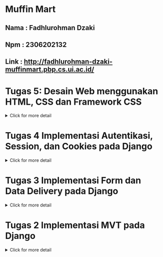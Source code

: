 # Muffin Mart
## Nama : Fadhlurohman Dzaki
## Npm : 2306202132
## Link : http://fadhlurohman-dzaki-muffinmart.pbp.cs.ui.ac.id/


# Tugas 5: Desain Web menggunakan HTML, CSS dan Framework CSS
<details>
<summary>Click for more detail</summary>
<br>

### Jika terdapat beberapa CSS selector untuk suatu elemen HTML, jelaskan urutan prioritas pengambilan CSS selector tersebut!
Dalam CSS, terdapat beberapa faktor yang mempengaruhi prioritas (specificity) sebuah selector ketika diterapkan pada elemen HTML. Urutan prioritas tersebut adalah sebagai berikut:

1. Inline Styles: Gaya CSS yang diterapkan langsung pada elemen menggunakan atribut style. Ini memiliki prioritas tertinggi.
2. ID Selector: Selector yang menggunakan ID memiliki prioritas lebih tinggi daripada class, attribute, atau pseudo-class selector. Contoh: #header.
3. Class, Attribute, dan Pseudo-class Selector: Selector yang menggunakan class (.class-name), attribute ([type="text"]), atau pseudo-class (:hover) berada di urutan setelah ID.
4. Tag Selector (Element Selector): Selector yang hanya menggunakan nama elemen HTML, seperti div, memiliki prioritas paling rendah.
5. Universal Selector (*), combinator (+, >, ~), dan pseudo-element (::before, ::after) memiliki prioritas yang lebih rendah daripada yang disebutkan di atas.

CSS juga dipengaruhi oleh order of appearance (urutan penulisan). Jika dua selector memiliki prioritas yang sama, CSS yang dideklarasikan paling akhir dalam file akan diterapkan.

###  Mengapa responsive design menjadi konsep yang penting dalam pengembangan aplikasi web? Berikan contoh aplikasi yang sudah dan belum menerapkan responsive design!
Responsive design adalah teknik dalam pengembangan web yang memungkinkan website untuk menyesuaikan tampilannya berdasarkan ukuran layar perangkat yang digunakan (mobile, tablet, desktop, dll.). Ini menjadi penting karena saat ini, banyak pengguna mengakses website dari berbagai jenis perangkat, terutama dari ponsel.
Menggunakan responsive design dapat meningkatkan user experience dan aksesibilitas, serta membantu peringkat SEO di mesin pencari seperti Google.

Contoh Aplikasi yang Menerapkan Responsive Design:
* Tokopedia: Menggunakan responsive design untuk memastikan pengguna di perangkat mobile memiliki pengalaman yang optimal sama seperti pengguna di desktop.

* Contoh yang Belum Menerapkan: Beberapa website lama dan beberapa website pemerintahan di Indonesia
### Jelaskan perbedaan antara margin, border, dan padding, serta cara untuk mengimplementasikan ketiga hal tersebut!
* Margin: Ruang kosong di luar border elemen. Margin menciptakan jarak antara elemen tersebut dengan elemen lain di sekitarnya.
Contoh:
```css
Copy code
.box {
  margin: 20px;
}
```

* Border: Batas atau garis yang mengelilingi elemen. Border diletakkan di antara margin dan padding.
Contoh:
```css
Copy code
.box {
  border: 2px solid black;
}
```
* Padding: Ruang di dalam elemen, antara konten elemen dan border. Padding menambah ruang dalam elemen itu sendiri.
Contoh:
```css
Copy code
.box {
  padding: 10px;
}
```
Jadi, jika sebuah elemen memiliki konten di dalamnya, padding menambahkan ruang di sekitar konten, border menutupi elemen tersebut, dan margin menambah ruang di luar elemen tersebut.

### Jelaskan konsep flex box dan grid layout beserta kegunaannya!
1. Flexbox adalah sistem tata letak satu dimensi yang digunakan untuk menyusun elemen secara fleksibel di dalam kontainer, baik secara horizontal maupun vertikal. Flexbox sangat berguna untuk membuat tata letak yang responsif dan seimbang secara otomatis.Kegunaan: Flexbox cocok digunakan ketika ingin mengatur elemen dalam satu baris atau kolom, seperti membuat navigasi, tombol, atau kartu produk yang bisa disusun ulang sesuai ukuran layar.


2. Grid layout adalah sistem tata letak dua dimensi yang memungkinkan pengaturan elemen dalam baris dan kolom secara bersamaan. Grid sangat berguna untuk membuat tata letak yang lebih kompleks, seperti halaman web yang memiliki header, sidebar, konten utama, dan footer.Kegunaan: Grid cocok untuk struktur yang lebih kompleks, seperti tata letak halaman web yang memiliki banyak elemen dengan ukuran yang berbeda-beda.

### Jelaskan bagaimana cara kamu mengimplementasikan checklist di atas secara step-by-step (bukan hanya sekadar mengikuti tutorial)!
1. Membuat fitur untuk edit product dan delete product langkah awal membuat fungsi di views.py.Untuk edit product buat edit_product_entry.html agar saat mengedit diarahkan ke laman edit product.
```python
def edit_product(request, id):
    # Get mood entry berdasarkan id
    product = Product.objects.get(pk = id)

   
    form = ProductForm(request.POST or None, instance=product)

    if form.is_valid() and request.method == "POST":
        # Simpan form dan kembali ke halaman awal
        form.save()
        return HttpResponseRedirect(reverse('main:show_main'))

    context = {'form': form}
    return render(request, "edit_product.html", context)


def delete_product(request, id):
    # Get product berdasarkan id
    product = Product.objects.get(pk = id)
    # Hapus mood
    product.delete()
    # Kembali ke halaman awal
    return HttpResponseRedirect(reverse('main:show_main'))
```
```html
{% extends 'base.html' %}
{% load static %}

{% block meta %}
<title>Edit Product</title>
{% endblock meta %}

{% block content %}

<div class="min-h-screen flex items-center justify-center" style="background-color: #8B4513;">
  <div class="bg-white p-8 rounded-lg shadow-lg w-full max-w-md border-2 border-black">
    <h1 class="text-3xl font-bold text-black mb-6 text-center">Edit Product</h1>

    <form method="POST" class="space-y-4">
      {% csrf_token %}
      
      <div class="space-y-4">
        {% for field in form %}
          <div>
            <label for="{{ field.id_for_label }}" class="block text-black font-bold mb-2">{{ field.label }}:</label>
            {{ field }}
            {% if field.errors %}
              <p class="text-red-500 text-sm mt-1">{{ field.errors.0 }}</p>
            {% endif %}
            <style>
              #{{ field.id_for_label }} {
                width: 100%;
                border: 2px solid black;
                border-radius: 0.25rem;
                padding: 0.5rem 0.75rem;
              }
              #{{ field.id_for_label }}:focus {
                outline: none;
                ring: 2px;
                ring-color: #EAB308;
                border-color: black;
              }
            </style>
          </div>
        {% endfor %}
      </div>

      <div class="flex justify-center">
        <input class="w-full bg-yellow-500 hover:bg-orange-600 text-white font-bold py-2 px-4 rounded transition duration-300 ease-in-out cursor-pointer" type="submit" value="Edit Product" />
      </div>
    </form>

    {% if messages %}
    <ul class="mt-4 text-center">
      {% for message in messages %}
      <li class="text-red-500">{{ message }}</li>
      {% endfor %}
    </ul>
    {% endif %}
  </div>
</div>
{% endblock content %}
```
2. import kedua fungsi tersebut ke urls.py da tambahkan pathnya juga agar bisa digunakan.Jangan lupa juga tambahkan dua tombol untuk edit dan hapus tadi di setiap product card di card_product.html
```html  
<!-- Tombol Edit dan Delete di Pojok Kanan Bawah -->
      <div class="absolute bottom-2 right-2 flex space-x-1">
        <a href="{% url 'main:edit_product' product_entry.pk %}" class="bg-yellow-500 hover:bg-yellow-600 text-white rounded-full p-2 transition duration-300 shadow-md">
          <svg xmlns="http://www.w3.org/2000/svg" class="h-6 w-6" viewBox="0 0 20 20" fill="currentColor">
            <path d="M13.586 3.586a2 2 0 112.828 2.828l-.793.793-2.828-2.828.793-.793zM11.379 5.793L3 14.172V17h2.828l8.38-8.379-2.83-2.828z" />
          </svg>
        </a>
        <a href="{% url 'main:delete_product' product_entry.pk %}" class="bg-red-500 hover:bg-red-600 text-white rounded-full p-2 transition duration-300 shadow-md">
          <svg xmlns="http://www.w3.org/2000/svg" class="h-6 w-6" viewBox="0 0 20 20" fill="currentColor">
            <path fill-rule="evenodd" d="M9 2a1 1 0 00-.894.553L7.382 4H4a1 1 0 000 2v10a2 2 0 002 2h8a2 2 0 002-2V6a1 1 0 100-2h-3.382l-.724-1.447A1 1 0 0011 2H9zM7 8a1 1 0 012 0v6a1 1 0 11-2 0V8zm5-1a1 1 0 00-1 1v6a1 1 0 102 0V8a1 1 0 00-1-1z" clip-rule="evenodd" />
          </svg>
        </a>
      </div>
```
3.Konfigurasi static file di settings.py dan tambahkan file css(global.css) external untuk styling
```python
...
MIDDLEWARE = [
    'django.middleware.security.SecurityMiddleware',
    'whitenoise.middleware.WhiteNoiseMiddleware', #Tambahkan tepat di bawah SecurityMiddlewareSTATIC_URL = '/static/'
....
if DEBUG:
    STATICFILES_DIRS = [
        BASE_DIR / 'static' # merujuk ke /static root project pada mode development
    ]
else:
    STATIC_ROOT = BASE_DIR / 'static' # merujuk ke /static root project pada mode production
...
```

```css
/* Navbar Styling */
.navbar {
    background-color: #a75f2b; /* Coklat terang (Sienna) */
    color: white; /* Set warna teks putih */
}

.navbar button, .navbar a {
    background-color: transparent;
    color: white;
    border-color: white;
}

.navbar button:hover, .navbar a:hover {
    background-color: #8B4513; /* Warna tetap saat hover */
    border-color: white; /* Warna border tetap saat hover */
}

#mobile-menu button, #mobile-menu a {
    background-color: #8B4513; /* Background coklat terang pada mobile menu */
    color: white; /* Teks putih */
    border: none;
}

#mobile-menu button:hover, #mobile-menu a:hover {
    background-color: #8B4513; /* Tetap coklat terang saat hover di mobile menu */
}

.navbar img {
    height: 40px; /* Atur ukuran logo */
    width: auto;
}

img {
    max-width: 100%;
    height: auto;
}

/* Tambahkan animasi transisi jika tombol berubah bentuk */
#hamburger-icon.open {
    /* Misalnya, putar ikon saat menu dibuka */
    transform: rotate(90deg);
    transition: transform 0.3s ease;
}

/* Gaya input, textarea, select tetap mempertahankan warna dasar */
.form-style form input, 
.form-style form textarea, 
.form-style form select {
    width: 100%;
    padding: 0.5rem;
    border: 2px solid #bcbcbc; /* Warna border */
    border-radius: 0.375rem;
    background-color: #4c3e2c; /* Warna dasar */
    color: white; /* Warna teks agar kontras */
    outline: none; /* Menghapus outline default saat fokus */
}

/* Hapus gaya focus */
.form-style form input:focus, 
.form-style form textarea:focus, 
.form-style form select:focus {
    /* Tidak ada perubahan gaya saat fokus */
    border-color: #bcbcbc; /* Tetap menggunakan warna border yang sama */
    box-shadow: none; /* Hapus bayangan */
}


.navbar .logout-button { 
    background-color: #dc2626; 
    border: 1px solid #dc2626; 
}

.navbar .logout-button:hover { 
    background-color: #c21f1f; 
}

#mobile-menu .logout-button {
    background-color: #dc2626; /* Merah pada mobile menu */
    border: 1px solid #dc2626; 
}

#mobile-menu .logout-button:hover {
    background-color: #c21f1f; /* Merah lebih gelap saat hover pada mobile menu */
}

```

4.Kustomisasi halaman login, register, dan tambah product semenarik mungkin.
* login.html
```html 
{% extends 'base.html' %}

{% block meta %}
<title>Login</title>
{% endblock meta %}

{% block content %}
<div class="min-h-screen flex items-center justify-center" style="background-color: #8B4513;"> 
  <div class="bg-white p-8 rounded-lg shadow-lg w-full max-w-md border-2 border-black">
    <h1 class="text-3xl font-bold text-black mb-6 text-center">Login</h1>

    <form method="POST" action="" class="space-y-4">
      {% csrf_token %}

      <div class="space-y-4 form-style">
        <!-- Non-field errors (e.g., invalid login) -->
        {% if form.non_field_errors %}
        <ul class="text-red-500">
          {% for error in form.non_field_errors %}
          <li>{{ error }}</li>
          {% endfor %}
        </ul>
        {% endif %}

        <!-- Username Field -->
        <div>
          <label for="username" class="block text-black font-bold mb-2">Username:</label>
          <input type="text" name="username" id="username" value="{{ form.username.value }}" class="w-full border-2 border-black rounded px-3 py-2 focus:outline-none focus:ring-2 focus:ring-yellow-500 focus:border-black" required>
          {% if form.username.errors %}
            <ul class="text-red-500">
              {% for error in form.username.errors %}
                <li>{{ error }}</li>
              {% endfor %}
            </ul>
          {% endif %}
        </div>

        <!-- Password Field -->
        <div>
          <label for="password" class="block text-black font-bold mb-2">Password:</label>
          <input type="password" name="password" id="password" class="w-full border-2 border-black rounded px-3 py-2 focus:outline-none focus:ring-2 focus:ring-yellow-500 focus:border-black" required>
          {% if form.password.errors %}
            <ul class="text-red-500">
              {% for error in form.password.errors %}
                <li>{{ error }}</li>
              {% endfor %}
            </ul>
          {% endif %}
        </div>
      </div>

      <div class="flex justify-center">
        <input class="w-full bg-yellow-500 hover:bg-orange-600 text-white font-bold py-2 px-4 rounded transition duration-300 ease-in-out" type="submit" value="Login" />
      </div>
    </form>

    {% if messages %}
    <ul class="mt-4 text-center">
      {% for message in messages %}
      <li class="text-red-500">{{ message }}</li>
      {% endfor %}
    </ul>
    {% endif %}

    <p class="mt-6 text-black text-center">
      Don't have an account yet? 
      <a href="{% url 'main:register' %}" class="text-yellow-500 hover:text-yellow-700 transition duration-300 ease-in-out">Register Now</a>
    </p>
  </div>
</div>
{% endblock content %}

```
* register.html
```html
{% extends 'base.html' %}

{% block meta %}
<title>Register</title>
{% endblock meta %}

{% block content %}
<div class="min-h-screen flex items-center justify-center" style="background-color: #8B4513;">
  <div class="bg-white p-8 rounded-lg shadow-lg w-full max-w-md border-2 border-black">
    <h1 class="text-3xl font-bold text-black mb-6 text-center">Create Your Account</h1>

    <form method="POST" action="" class="space-y-4">
      {% csrf_token %}
      
      <div class="space-y-4 form-style">
        <!-- Username Field -->
        <div>
          <label for="username" class="block text-black font-bold mb-2">Username:</label>
          <input type="text" name="username" id="username" value="{{ form.username.value }}" class="w-full border-2 border-black rounded px-3 py-2 focus:outline-none focus:ring-2 focus:ring-yellow-500 focus:border-black" required>
          {% if form.username.errors %}
            <ul class="text-red-500">
              {% for error in form.username.errors %}
                <li>{{ error }}</li>
              {% endfor %}
            </ul>
          {% endif %}
        </div>

        <!-- Password1 Field -->
        <div>
          <label for="password1" class="block text-black font-bold mb-2">Password:</label>
          <input type="password" name="password1" id="password1" class="w-full border-2 border-black rounded px-3 py-2 focus:outline-none focus:ring-2 focus:ring-yellow-500 focus:border-black" required>
          {% if form.password1.errors %}
            <ul class="text-red-500">
              {% for error in form.password1.errors %}
                <li>{{ error }}</li>
              {% endfor %}
            </ul>
          {% endif %}
        </div>

        <!-- Password2 Field (Confirm Password) -->
        <div>
          <label for="password2" class="block text-black font-bold mb-2">Confirm Password:</label>
          <input type="password" name="password2" id="password2" class="w-full border-2 border-black rounded px-3 py-2 focus:outline-none focus:ring-2 focus:ring-yellow-500 focus:border-black" required>
          {% if form.password2.errors %}
            <ul class="text-red-500">
              {% for error in form.password2.errors %}
                <li>{{ error }}</li>
              {% endfor %}
            </ul>
          {% endif %}
        </div>
      </div>

      <div class="flex justify-center">
        <input class="w-full bg-yellow-500 hover:bg-orange-600 text-white font-bold py-2 px-4 rounded transition duration-300 ease-in-out" type="submit" value="Register" />
      </div>
    </form>

    {% if messages %}
    <ul class="mt-4 text-center">
      {% for message in messages %}
      <li class="text-red-500">{{ message }}</li>
      {% endfor %}
    </ul>
    {% endif %}

    <p class="mt-6 text-black text-center">
      Already have an account? 
      <a href="{% url 'main:login' %}" class="text-yellow-500 hover:text-yellow-700 transition duration-300 ease-in-out">Login Now</a>
    </p>
  </div>
</div>
{% endblock content %}

```

* create_product_entry.html
```html
{% extends 'base.html' %}

{% block meta %}
<title>Add Product Entry</title>
{% endblock meta %}

{% block content %}
<div class="min-h-screen flex items-center justify-center" style="background-color: #8B4513;">
  <div class="bg-white p-8 rounded-lg shadow-lg w-full max-w-md border-2 border-black">
    <h1 class="text-3xl font-bold text-black mb-6 text-center">Add Product Entry</h1>

    <form method="POST" class="space-y-4">
      {% csrf_token %}
      
      <div class="space-y-4">
        {% for field in form %}
          <div>
            <label for="{{ field.id_for_label }}" class="block text-black font-bold mb-2">{{ field.label }}:</label>
            {{ field }}
            {% if field.errors %}
              <p class="text-red-500 text-sm mt-1">{{ field.errors.0 }}</p>
            {% endif %}
            <style>
              #{{ field.id_for_label }} {
                width: 100%;
                border: 2px solid black;
                border-radius: 0.25rem;
                padding: 0.5rem 0.75rem;
              }
              #{{ field.id_for_label }}:focus {
                outline: none;
                ring: 2px;
                ring-color: #EAB308;
                border-color: black;
              }
            </style>
          </div>
        {% endfor %}
      </div>

      <div class="flex justify-center">
        <input class="w-full bg-yellow-500 hover:bg-orange-600 text-white font-bold py-2 px-4 rounded transition duration-300 ease-in-out cursor-pointer" type="submit" value="Add Product Entry" />
      </div>
    </form>

    {% if messages %}
    <ul class="mt-4 text-center">
      {% for message in messages %}
      <li class="text-red-500">{{ message }}</li>
      {% endfor %}
    </ul>
    {% endif %}
  </div>
</div>
{% endblock content %}
```
5. Buat card_info & card_product untuk menampilkan identitas user & barang-barang dengan menarik dan kustomisasi laman main agar lebih menarik
* card_info.html
```html
<div class="bg-gradient-to-r from-[#4c3e2c] via-[#8b5a2b] to-[#5a4e3d] rounded-xl overflow-hidden border-2 border-[#5e4b3a]">
    <div class="p-4 animate-shine">
      <h5 class="text-lg font-semibold text-gray-100">{{ title }}</h5>
      <p class="text-white">{{ value }}</p>
    </div>
</div>
```
* card_product.html
```html
<div class="relative break-inside-avoid">
    <!-- Pin Bulat Merah yang Diperbesar dengan Refleksi Putih -->
    <div class="absolute top-2 z-10 left-1/2 -translate-x-1/2 flex items-center justify-center">
      <div class="relative w-8 h-8 bg-red-500 rounded-full border-2 border-black">
        <!-- Refleksi putih -->
        <div class="absolute top-1 left-1 w-3 h-3 bg-white rounded-full opacity-50"></div>
      </div>
    </div>
  
    <!-- Card Product dengan Background Putih dan Sentuhan Coklat -->
    <div class="relative top-5 bg-[#f9f9f9] shadow-md rounded-lg mb-6 break-inside-avoid flex flex-col border-2 border-black transform rotate-1 hover:rotate-0 transition-transform duration-300">
      <div class="bg-[#8B4513] text-white p-4 rounded-t-lg border-b-2 border-black"> <!-- Warna coklat untuk header -->
        <h3 class="font-bold text-xl mb-2">{{ product_entry.name }}</h3>
        <p class="text-gray-200">{{ product_entry.time }}</p>
      </div>
      <div class="p-4 bg-[#f9f9f9] text-gray-800"> <!-- Isi kartu dengan background putih -->
        <p class="font-semibold text-lg mb-2">Price: ${{ product_entry.price }}</p> 
        
        <!-- Deskripsi Produk -->
        <p class="font-semibold text-lg mb-2">Description:</p>
        <p class="text-gray-700 mb-2">
          <span class="bg-[linear-gradient(to_bottom,transparent_0%,transparent_calc(100%_-_1px),#d2691e_calc(100%_-_1px))] bg-[length:100%_1.5rem] pb-1">{{ product_entry.description }}</span>
        </p>
        
        <div class="mt-4">
          <p class="text-gray-800 font-semibold mb-2">Quantity: {{ product_entry.quantity }}</p>
        </div>
      </div>
  
      <!-- Tombol Edit dan Delete di Pojok Kanan Bawah -->
      <div class="absolute bottom-2 right-2 flex space-x-1">
        <a href="{% url 'main:edit_product' product_entry.pk %}" class="bg-yellow-500 hover:bg-yellow-600 text-white rounded-full p-2 transition duration-300 shadow-md">
          <svg xmlns="http://www.w3.org/2000/svg" class="h-6 w-6" viewBox="0 0 20 20" fill="currentColor">
            <path d="M13.586 3.586a2 2 0 112.828 2.828l-.793.793-2.828-2.828.793-.793zM11.379 5.793L3 14.172V17h2.828l8.38-8.379-2.83-2.828z" />
          </svg>
        </a>
        <a href="{% url 'main:delete_product' product_entry.pk %}" class="bg-red-500 hover:bg-red-600 text-white rounded-full p-2 transition duration-300 shadow-md">
          <svg xmlns="http://www.w3.org/2000/svg" class="h-6 w-6" viewBox="0 0 20 20" fill="currentColor">
            <path fill-rule="evenodd" d="M9 2a1 1 0 00-.894.553L7.382 4H4a1 1 0 000 2v10a2 2 0 002 2h8a2 2 0 002-2V6a1 1 0 100-2h-3.382l-.724-1.447A1 1 0 0011 2H9zM7 8a1 1 0 012 0v6a1 1 0 11-2 0V8zm5-1a1 1 0 00-1 1v6a1 1 0 102 0V8a1 1 0 00-1-1z" clip-rule="evenodd" />
          </svg>
        </a>
      </div>
    </div>
  </div>
```
* main.html
```html
{% extends 'base.html' %}
{% load static %}
{% block content %}
{% include 'navbar.html' %}

<div class="min-h-screen bg-white p-8"> <!-- Background tetap putih -->
  <div class="container mx-auto">
    <!-- Header -->
    <h1 class="text-5xl font-bold text-gray-900 mb-6 text-center">Muffin Mart</h1>

    <!-- Informasi User -->
    <div class="grid grid-cols-1 md:grid-cols-3 gap-8 mb-6">
      <!-- Card NPM -->
      {% include 'card_info.html' with title='NPM' value=npm %}
      
      <!-- Card Name -->
      {% include 'card_info.html' with title='Nama User' value=name %}
      
      <!-- Card Class -->
      {% include 'card_info.html' with title='Kelas' value=kelas %}
    </div>

    <!-- Produk -->
    {% if not product_entries %}
      <div class="text-center">
        <p class="text-gray-900 text-xl mb-4">Belum ada produk yang ditambahkan.</p>
        <img src="{% static 'images/final_keranjang.png' %}" alt="No Products" class="mx-auto h-48 w-auto">
      </div>
    {% else %}
      <!-- Menggunakan card_product untuk setiap produk -->
      <div class="grid grid-cols-1 md:grid-cols-2 lg:grid-cols-3 gap-8 mb-6">
        {% for product_entry in product_entries %}
          {% include 'card_product.html' with product_entry=product_entry %}
        {% endfor %}
      </div>
    {% endif %}

    <!-- Tombol Add Product -->
    <div class="flex justify-between mt-8">
      <a href="{% url 'main:create_product_entry' %}">
        <button class="bg-transparent text-green-700 font-semibold py-2 px-4 border border-green-500 rounded hover:bg-green-700 hover:text-white">Add Product</button>
      </a>
      <!-- Tombol Logout dihapus -->
    </div>

    <!-- Last Login -->
    <h5 class="text-xl text-gray-900 mt-8">Sesi terakhir login: {{ last_login }}</h5>
  </div>
</div>

{% endblock content %}

```

6. Membuat navbar untuk tampilan yang lebih menarik
* navbar.html
```html
{% load static %}   
<nav class="navbar p-4 w-full">
    <div class="flex justify-between items-center w-full">
        <div class="flex items-center space-x-4">
            <img src="{% static 'images/kucingku.png' %}" alt="Logo MuffinMart" class="h-10 w-auto">
            <div class="text-white text-2xl font-bold">
                MuffinMart
            </div>
        </div>

        <div class="md:hidden flex">
            <button data-collapse-toggle="mobile-menu" type="button" class="inline-flex items-center p-2 text-sm text-gray-500 rounded-lg focus:outline-none ml-auto" aria-controls="mobile-menu" aria-expanded="false" id="hamburger-btn">
                <svg class="w-6 h-6 text-white" aria-hidden="true" fill="currentColor" viewBox="0 0 20 20" xmlns="http://www.w3.org/2000/svg" id="hamburger-icon">
                    <path fill-rule="evenodd" d="M3 5a1 1 0 011-1h12a1 1 0 110 2H4a1 1 0 01-1-1zM3 10a1 1 0 011-1h12a1 1 0 110 2H4a1 1 0 01-1-1zM3 15a1 1 0 011-1h12a1 1 0 110 2H4a1 1 0 01-1-1z" clip-rule="evenodd"></path>
                </svg>
            </button>
        </div>

        <div class="hidden md:flex items-center space-x-4">
            {% if user.is_authenticated %}
                <span class="text-white">Hello, {{ user.username }}</span>
                <a href="{% url 'main:logout' %}" class="logout-button text-white font-bold py-2 px-4 rounded">
                    Log Out
                </a>
            {% else %}
                <a href="{% url 'main:login' %}" class="text-white font-bold py-2 px-4 rounded border border-white">
                    Log In
                </a>
            {% endif %}
        </div>
    </div>

    <div class="hidden md:hidden flex-col space-y-4 mt-4" id="mobile-menu">
        <div class="flex flex-col space-y-2 w-full">
            {% if user.is_authenticated %}
                <span class="text-white">Hello, {{ user.username }}</span>
                <a href="{% url 'main:logout' %}" class="logout-button text-white font-bold py-2 px-4 rounded w-full text-left">
                    Log Out
                </a>
            {% else %}
                <a href="{% url 'main:login' %}" class="text-white font-bold py-2 px-4 rounded w-full text-left border border-white">
                    Log In
                </a>
            {% endif %}
        </div>
    </div>
</nav>

<script>
    const hamburgerBtn = document.getElementById('hamburger-btn');
    const mobileMenu = document.getElementById('mobile-menu');
    const hamburgerIcon = document.getElementById('hamburger-icon');

    hamburgerBtn.addEventListener('click', () => {
        mobileMenu.classList.toggle('hidden');
        hamburgerIcon.classList.toggle('open');
    });
</script>

```

</details>

# Tugas 4 Implementasi Autentikasi, Session, dan Cookies pada Django
<details>
<summary>Click for more detail</summary>
<br>

### Apa perbedaan antara HttpResponseRedirect() dan redirect()?
Dalam Django, HttpResponseRedirect() dan redirect() pada dasarnya melakukan hal yang sama, yaitu mengarahkan pengguna ke URL lain. Namun, ada beberapa perbedaan kecil di antara keduanya.HttpResponseRedirect() adalah kelas dasar di Django yang secara langsung membuat objek respons HTTP untuk pengalihan (HttpResponse).Di sisi lain, redirect() adalah fungsi helper (pembantu) yang didefinisikan dalam modul django.shortcuts. Fungsi ini pada akhirnya akan mengembalikan instance HttpResponseRedirect, tetapi ia menyediakan antarmuka yang lebih sederhana dan nyaman untuk digunakan.redirect() sedikit lebih fleksibel karena dapat menerima berbagai jenis argumen sebagai tujuan pengalihan seperti URL string, nama view, atau objek model sementara HttpResponseRedirect()Hanya menerima satu argumen, yaitu URL yang ingin diarahkan.

### Jelaskan cara kerja penghubungan model Product dengan User!

1. Relasi Foreign Key <br>
```user = models.ForeignKey(User, on_delete=models.CASCADE) ```adalah baris yang mendefinisikan hubungan antara model Product dan model User dari Django's built-in auth system (yang menyediakan autentikasi pengguna).
ForeignKey menyatakan hubungan many-to-one. Artinya, banyak Product bisa terkait dengan satu User, tetapi setiap Product hanya terkait dengan satu User.
Contoh: Satu pengguna (user) bisa membuat atau memiliki beberapa produk (product), tetapi satu produk hanya dimiliki oleh satu pengguna.

2. ```on_delete=models.CASCADE```<br>
Parameter ```on_delete=models.CASCADE``` menentukan bahwa jika pengguna (user) dihapus, semua produk (product) yang terkait dengan pengguna tersebut juga akan dihapus.
models.CASCADE berarti penghapusan cascading, di mana saat User yang terkait dihapus, semua entitas Product yang memiliki foreign key ke pengguna itu juga akan dihapus dari database. Ini mencegah produk-produk tersebut tetap berada di database tanpa pemilik yang valid.

3. User Model dari Django's Auth
Django sudah memiliki User model yang didefinisikan di dalam django.contrib.auth.models.User. Model ini menyimpan informasi tentang pengguna seperti nama pengguna, email, password, dll.
Di sini, model Product menggunakan model User sebagai referensi agar setiap produk dapat ditautkan ke pengguna yang terdaftar.

Cara Kerja di Database:
Saat Product disimpan ke database, nilai field user_id akan otomatis menyimpan id dari pengguna yang memiliki produk tersebut.
Ini berarti di dalam tabel Product akan ada kolom user_id yang merepresentasikan hubungan antara setiap entri produk dengan pengguna terkait.


### Apa perbedaan antara authentication dan authorization, apakah yang dilakukan saat pengguna login? Jelaskan bagaimana Django mengimplementasikan kedua konsep tersebut.
Authentication adalah Proses verifikasi identitas pengguna. Pada dasarnya proses ini memastikan bahwa pengguna adalah siapa yang mereka klaim.Contohnya Saat login, saat kita memasukkan username dan password sistem akan memeriksa apakah kombinasi tersebut valid dan cocok dengan data yang tersimpan. Sementara authorization adalah Proses menentukan apakah pengguna yang sudah terotentikasi memiliki izin untuk melakukan tindakan tertentu.Contohnya setelah login, apakah pengguna tersebut admin atau pengguna biasa? Apakah mereka diizinkan untuk melihat halaman tertentu, mengedit data, atau menghapus konten?.Saat pengguna login terjadi 3 tahapan di Django :

1. Authentication: Pengguna memasukkan kredensial mereka (biasanya username dan password). Django memeriksa apakah kredensial tersebut valid. Jika valid, pengguna dianggap terotentikasi.

2. Session Management: Django membuat sesi untuk pengguna yang berhasil login. Sesi ini menyimpan informasi tentang pengguna yang login, sehingga sistem dapat mengenali mereka di permintaan selanjutnya tanpa harus login lagi setiap kali.

3. Authorization (Opsional): Tergantung pada aplikasi yang kita buar, setelah login, Django mungkin melakukan pemeriksaan otorisasi tambahan untuk menentukan tindakan apa yang diizinkan untuk pengguna tersebut.

Implementasi authentication di Django menggunakan model User yang disediakan oleh modul django.contrib.auth untuk menangani autentikasi.Fungsi authenticate() memverifikasi kredensial pengguna, dan jika valid, mengembalikan objek User.Setelah terautentikasi, Django menggunakan fungsi login() untuk mencatat bahwa pengguna tersebut telah berhasil login dan mengelola sesi pengguna.

Untuk authorization Django mengimplementasikannya  menggunakan permissions dan groups. Permissions adalah aturan yang menetapkan apa yang dapat dilakukan pengguna (misalnya, "add", "change", "delete", atau hak akses custom).Django secara otomatis menambahkan permissions untuk setiap model (add, change, delete), tetapi kita juga bisa membuat permissions kustom.Otorisasi diperiksa menggunakan decorator atau middleware. Django juga mendukung groups, yang memungkinkan kita mengelompokkan pengguna dan memberikan izin secara kolektif berdasarkan grup.

### Bagaimana Django mengingat pengguna yang telah login? Jelaskan kegunaan lain dari cookies dan apakah semua cookies aman digunakan?
Django menggunakan kombinasi dari sessions dan cookies untuk mengingat pengguna yang telah login.

* Sessions: Ketika pengguna berhasil login, Django membuat sebuah session untuk mereka. Session ini pada dasarnya adalah sebuah dictionary yang menyimpan informasi tentang pengguna yang login, seperti ID pengguna mereka. Informasi session ini disimpan di server, baik di database atau di tempat penyimpanan lain yang Anda konfigurasikan.

* Cookies: Django kemudian mengirimkan sebuah cookie ke browser pengguna. Cookie ini berisi ID session yang unik. Setiap kali pengguna membuat permintaan ke server, browser akan secara otomatis mengirimkan cookie ini kembali ke server.

* Menggabungkan keduanya: Ketika server menerima permintaan dari pengguna yang telah login, ia akan mencari cookie session di header permintaan. Kemudian, ia akan menggunakan ID session yang ada di cookie untuk mencari informasi session yang sesuai di server. Jika session ditemukan, Django tahu bahwa pengguna tersebut telah login dan dapat mengakses informasi yang tersimpan di session tersebut.

Adapun kegunaan lain cookie :
Selain untuk manajemen session, cookies juga memiliki banyak kegunaan lain, antara lain:

* Personalisasi: Menyimpan preferensi pengguna, seperti bahasa yang dipilih, tema tampilan, atau pengaturan lainnya.
* Pelacakan: Melacak perilaku pengguna di situs web, seperti halaman yang dikunjungi atau produk yang dilihat. Informasi ini dapat digunakan untuk analisis atau untuk menampilkan iklan yang lebih relevan.
* Keranjang Belanja: Menyimpan item yang ditambahkan pengguna ke keranjang belanja mereka, bahkan jika mereka belum login.

Tidak semua cookies aman digunakan. Ada beberapa jenis cookies yang dapat menimbulkan risiko keamanan atau privasi:

* Cookies Pihak Ketiga: Cookies ini dibuat oleh domain lain selain situs web yang Anda kunjungi. Mereka sering digunakan untuk pelacakan lintas situs dan dapat digunakan untuk mengumpulkan informasi tentang aktivitas online Anda di berbagai situs web.
* Cookies Pelacakan: Cookies ini digunakan untuk melacak perilaku pengguna di situs web. Meskipun informasi ini dapat berguna untuk analisis, beberapa pengguna mungkin merasa tidak nyaman dengan tingkat pelacakan yang dilakukan.
* Cookies yang Tidak Aman: Jika cookie tidak dienkripsi atau ditangani dengan benar, informasi yang tersimpan di dalamnya dapat dicuri atau dimanipulasi oleh penyerang.

### Jelaskan bagaimana cara kamu mengimplementasikan checklist di atas secara step-by-step (bukan hanya sekadar mengikuti tutorial).

Membuat Fungsi register, login_user, dan logout_user di dalam views.py pada direktori main

```python
def register(request):
    form = UserCreationForm()

    if request.method == "POST":
        form = UserCreationForm(request.POST)
        if form.is_valid():
            form.save()
            messages.success(request, 'Your account has been successfully created!')
            return redirect('main:login')
    context = {'form':form}
    return render(request, 'register.html', context)

def login_user(request):
   if request.method == 'POST':
      form = AuthenticationForm(data=request.POST)

      if form.is_valid():
            user = form.get_user()
            login(request, user)
            response = HttpResponseRedirect(reverse("main:show_main"))
            response.set_cookie('last_login', str(datetime.datetime.now()))
            return response

   else:
      form = AuthenticationForm(request)
   context = {'form': form}
   return render(request, 'login.html', context)

def logout_user(request):
    logout(request)
    response = HttpResponseRedirect(reverse('main:login'))
    response.delete_cookie('last_login')
    return response
```
Membuat register.html dan login.html untuk menampilkan laman register dan laman untuk loginnya. Jangan lupa juga untuk mengimpor 3 fungsi yang sudah kita buat tadi ke urls.py.

* register.html

```html
{% extends 'base.html' %}

{% block meta %}
<title>Register</title>
{% endblock meta %}

{% block content %}

<div class="login">
  <h1>Register</h1>

  <form method="POST">
    {% csrf_token %}
    <table>
      {{ form.as_table }}
      <tr>
        <td></td>
        <td><input type="submit" name="submit" value="Daftar" /></td>
      </tr>
    </table>
  </form>

  {% if messages %}
  <ul>
    {% for message in messages %}
    <li>{{ message }}</li>
    {% endfor %}
  </ul>
  {% endif %}
</div>

{% endblock content %}

```

* login.html

```html
{% extends 'base.html' %}

{% block meta %}
<title>Login</title>
{% endblock meta %}

{% block content %}
<div class="login">
  <h1>Login</h1>

  <form method="POST" action="">
    {% csrf_token %}
    <table>
      {{ form.as_table }}
      <tr>
        <td></td>
        <td><input class="btn login_btn" type="submit" value="Login" /></td>
      </tr>
    </table>
  </form>

  {% if messages %}
  <ul>
    {% for message in messages %}
    <li>{{ message }}</li>
    {% endfor %}
  </ul>
  {% endif %} Don't have an account yet?
  <a href="{% url 'main:register' %}">Register Now</a>
</div>

{% endblock content %}
```

* Tambahkan ke urls

```python
from main.views import register,login_user,logout_user
...
urlpatterns = [
    ...
    path('register/', register, name='register'),
    path('login/', login_user, name='login'),
    path('logout/', logout_user, name='logout'),
    ...
]
...
```

* Kemudian kita tambahkan juga tombol log out di main.html agar pengguna bisa log out
```html
...
<a href="{% url 'main:logout' %}">
  <button>Logout</button>
</a>
...
```

* Merekstriksi halaman main dengan menambahkan baris ```from django.contrib.auth.decorators import login_required``` dan tambahkan kode ```@login_required(login_url='/login')``` diatas fungsi show_main pada berkas views.py di subdirektori main

* Membuat 2 akun pengguna dengan 3 dummy data

![](images/akun1.png)
![](images/akun2.png)

* Menghubungkan model Product dengan User dengan cara Mengimport modul User dari ```django.contrib.auth.models```, lalu menambahkan model user ke class Product dengan menggunakan code ```user = models.ForeignKey(User, on_delete=models.CASCADE)``

```python
from django.db import models
import uuid 
from django.contrib.auth.models import User

class Product(models.Model):
    user = models.ForeignKey(User, on_delete=models.CASCADE)
    id = models.UUIDField(primary_key=True, default=uuid.uuid4, editable=False)
    name = models.CharField(max_length=255)
    price = models.IntegerField()
    description = models.TextField()
    quantity = models.IntegerField()
```

* Mengubah fungsi create_product_entry agar Django tidak langsung menyimpan objek yg di buat ke database dan mengubah value dari product_entries dan context pada fungsi show_main yang berfungsi untuk menampilkan objek Mood Entry yang terasosiasikan dengan pengguna yang sedang login. Hal tersebut dilakukan dengan menyaring seluruh objek dengan hanya mengambil Mood Entry yang dimana field user terisi dengan objek User yang sama dengan pengguna yang sedang login di views.py        
```python
def show_main(request):

    product_entries = Product.objects.filter(user=request.user)
    
    context = {
        'name' : request.user.username,
        'price': '1000000',
        'description': 'gg gimang',
        'quantity': '1',
        'product_entries' : product_entries,
        'last_login': request.COOKIES['last_login'],
    }

    return render(request, "main.html", context)

def create_product_entry(request):
    form = ProductForm(request.POST or None)

    if form.is_valid() and request.method == "POST":
        product_entry = form.save(commit=False)
        product_entry.user = request.user
        product_entry.save()
        return redirect('main:show_main')

    context = {'form': form}
    return render(request, "create_product_entry.html", context)
```
* Melakukan makemigration dan migrate

* Menampilkan last login user ke main dengan cara menambahkan 3 import berikut ke views.py di main
```python
import datetime
from django.http import HttpResponseRedirect
from django.urls import reverse
```

* mengganti kode yang ada pada blok if form.is_valid() pada login_user yang bertujuan untuk menambah fungsionalitas yang menambahkan cookie  bernama last_login untuk melihat kapan terakhir kali pengguna melakukan login.

```python
...
if form.is_valid():
    user = form.get_user()
    login(request, user)
    response = HttpResponseRedirect(reverse("main:show_main"))
    response.set_cookie('last_login', str(datetime.datetime.now()))
    return response
...
```

* menambahkan potongan kode 'last_login': request.COOKIES['last_login'] ke dalam variabel context pada fungsi show_main. 
* mengubah fungsi logout_user dengan menambahkan baris ```response.delete_cookie('last_login')``` yang berfungsi untuk menghapus cookie last_login saat pengguna melakukan logout.

```python
def logout_user(request):
    logout(request)
    response = HttpResponseRedirect(reverse('main:login'))
    response.delete_cookie('last_login')
    return response
```

* Terakhir kita tambahkan potongan kode berikut di setelah tombol logout untuk menampilkan data last login di main.html
```html
...
<h5>Sesi terakhir login: {{ last_login }}</h5>
...
```
</details>


# Tugas 3 Implementasi Form dan Data Delivery pada Django
<details>
<summary>Click for more detail</summary>
<br>



### Jelaskan mengapa kita memerlukan data delivery dalam pengimplementasian sebuah platform?
1. Pengiriman informasi secara efisien <br>
Sebuah platform tentu memiliki beberapa komponen didalamnya.Agar transfer informasi antar komponen ini menjadi cepat dan efisien kita memrlukan data delivery. Data delivery memastikan informasi yang relevan dikirim secara efisien ke tempat yang tepat tanpa penundaan yang berlebihan

2. Keamanan data <br>
Dengan  data delivery terdapat mekanisme seperti enkripsi,otentikasi dan validasi. Mekanisme ini sangat penting karena dapat menjaga integritas dan kerahasiaan data saat berpindah dari satu komponen ke komponen lainnya, terutama untuk aplikasi yang memerlukan data-data yang sensitif seperti aplikasi online banking dan lain-lain.

3. Sinkronisasi data <br>
Dalam platform yang terdistribusi, seperti aplikasi mobile atau web, data delivery membantu memastikan bahwa semua komponen memiliki akses ke data yang terbaru. Contohnya, ketika pengguna memperbarui data di satu perangkat, perubahan ini perlu tersinkronisasi secara real-time ke perangkat lain atau sistem backend.

4. Skalabilitas <br>
Saat volume dan penggunaan data bertambah, data delivery yang optimal dapat mendukung pertumbuhan platform tanpa menurunkan kinerja atau meningkatkan latensi sehingga platform lebih mudah diskalakan.

### Menurutmu, mana yang lebih baik antara XML dan JSON? Mengapa JSON lebih populer dibandingkan XML?

Tergantung pada kebutuhan kita. Jika kita ingin menyimpan beberapa tipe data yang berbeda dengan banyak variabel, maka XML adalah pilihan yang lebih baik. XML memeriksa kesalahan pada data yang kompleks dengan lebih efisien daripada JSON, karena XML berfokus pada penyimpanan data dengan cara yang dapat dibaca oleh mesin. Sementara JSON dirancang untuk pertukaran data dan menyediakan format yang lebih sederhana dan ringkas. JSON juga meningkatkan performa dan kecepatan komunikasi. JSON sangat berguna ketika mengembangkan aplikasi web yang membutuhkan serialisasi data yang cepat, ringkas, dan nyaman.

Secara keseluruhan, JSON lebih populer dan sering dianggap lebih baik karena kesederhanaannya, performanya yang lebih baik dalam pengembangan web, serta kemudahannya untuk di-parse dan diintegrasikan dengan teknologi modern. 

### Jelaskan fungsi dari method is_valid() pada form Django dan mengapa kita membutuhkan method tersebut?
Method is_valid() pada form Django berfungsi untuk memeriksa apakah data yang dikirimkan ke form valid sesuai dengan aturan dan validasi yang didefinisikan dalam form tersebut. Method ini sangat penting karena digunakan untuk memastikan bahwa data yang di-input oleh pengguna memenuhi semua syarat validasi sebelum form tersebut diproses lebih lanjut

### Mengapa kita membutuhkan csrf_token saat membuat form di Django? Apa yang dapat terjadi jika kita tidak menambahkan csrf_token pada form Django? Bagaimana hal tersebut dapat dimanfaatkan oleh penyerang?
CSRF adalah jenis serangan di mana penyerang dapat membuat pengguna yang sudah terautentikasi di aplikasi kita melakukan tindakan yang tidak diinginkan tanpa sepengetahuan mereka.

Penyerang dapat membuat situs web atau email yang berisi formulir atau skrip yang mengirimkan permintaan ke aplikasi kita menggunakan kredensial pengguna yang sudah terautentikasi. Karena permintaan ini tampak sah, server akan memprosesnya tanpa memverifikasi asalnya, sehingga memungkinkan penyerang untuk melakukan tindakan berbahaya. Dengan menambahkan {% csrf_token %} di dalam form kita, Django akan menyertakan token CSRF yang unik dan tersembunyi dalam setiap permintaan POST, yang kemudian diverifikasi oleh server untuk memastikan keabsahannya.

### Jelaskan bagaimana cara kamu mengimplementasikan checklist di atas secara step-by-step (bukan hanya sekadar mengikuti tutorial).
1. Membuat folder templates pada root folder yang berisi base.html. Kemudian menyesuaikan variabel TEMPLATES pada settings.py di direktoti proyek agar base.html tadi terdeteksi.
2. Melengkapi kerangka yang terdapat pada base.html untuk kebutuhan aplikasi main berupa atribut form untuk menerima input user dan mendisplay hasil dari input tersebut.
3. Membuat berkas baru pada folder main dengan nama forms.py. forms.py ini akan membuat struktur form yang dapat menerima data dalam hal ini di web saya, untuk menambahkan data produk.
4. Membuat fungsi  `create_product_entry` pada views.py kemudian mengimport dan menambahkan path fungsi tersebut ke urls.py
5. Membuat `create_product_entry.html` pada direktori main/templates untuk membuat form untuk menambahkan produk dan tidak lupa menambahkan csrf_token pada berkas tersebut supaya tercegah dari serangan berbahaya

### Mengakses keempat URL di poin 2 menggunakan Postman, membuat screenshot dari hasil akses URL pada Postman, dan menambahkannya ke dalam README.md.

## Mengakses XML
![](images/xml_only.png)

## Mengakses XML dengan ID
![](images/xml_withid.png)

## Mengakses JSON
![](images/json_only.png)

## Mengakses JSON dengan ID
![](images/json_withid.png)

</details>

# Tugas 2 Implementasi MVT pada Django
<details>
<summary>Click for more detail</summary>
<br>

### Cara implementasi checklist
1. Membuat _Repository_ baru bernama muffinmart di Github.
2. Melakukan _clone_ pada _repository_ tersebut ke penyimpanan lokal komputer
3. Membuat _virtual environment_ baru di direktori lokal dengan command:

    ```bash
        python -m venv env
        ```
4. Menyalakan _virtual environment_ Python baru dengan command:
    ```bash
    source env/bin/activate
    ```
5. Membuat file requirements.txt dengan isi :
    ```
        django
        gunicorn
        whitenoise
        psycopg2-binary
        requests
        urllib3
        ```
6. Meng-_install requirements_ dengan pip
    ```bash
    Python -m pip install -r requirements.txt
    ```
7. Membuat proyek Django baru dengan command:
    ```bash
    django-admin startproject muffinmart .
    ```
8. Mengubah ```ALLOWED_HOSTS``` di file ```settings.py``` dengan menambahkan url deployment pws 

9. Membuat aplikasi ```main``` dengan command:
    ```bash
    python manage.py startapp main
    ```
10. Menambahkan nama aplikasi ke ```INSTALLED_APPS``` pada file ```settings.py``` di direktori ```muffinmart```

11. Me-_routing_ url pada file ```urls.py``` di direktori ```muffinmart``` sehingga isi file ```urls.py``` menjadi:
    ```python
    from django.contrib import admin
    from django.urls import path, include

    urlpatterns = [
        path('admin/', admin.site.urls),
        path('', include('main.urls')),
    ]
    ```
12. Mengubah ```models.py``` menjadi:
    ```python
    from django.db import models

    class Product(models.Model):
        name = models.CharField(max_length=255)
        price = models.IntegerField()
        description = models.TextField()
        quantity = models.IntegerField()
    ```
13. Melakukan migrasi dengan command:
    ```
    python manage.py makemigrations
    python manage.py migrate
    ```
14. Membuat direktori template dan template ```html``` untuk laman ```main```:

    ```html
    <h1>Muffin Mart</h1>

    <h5>Nama barang: </h5>
    <p>{{ name }}</p> 
    <h5>Harga: </h5>
    <p>{{ price }}</p> 
    <h5>Description: </h5>
    <p>{{ description }}</p> 
    <h5>Quantity: </h5>
    <p>{{ quantity }}</p>
    ```
15. Menambahkan fungsi untuk me-_render_ laman main pada file ```views.py```:
    ```python
    from django.shortcuts import render

  
    def show_main(request):
        context = {
            'name' : 'monitor',
            'price': '1000000',
            'description': 'gg gimang',
            'quantity': '1',
        }

        return render(request, "main.html", context)
    ```

16. Routing pada aplikasi ```main``` pada file ```urls.py``` di direktori main:
    ```python
    from django.urls import path
    from main.views import show_main

    app_name = 'main'

    urlpatterns = [
        path('', show_main, name='show_main'),
    ]
    ```
17. Mengetest aplikasi pada localhost dengan command:
    ```
    python manage.py runserver
    ```
    kemudian membuka ```http://localhost:8000/``` di _browser_

18. Melakukan deploy ke situs pws

### Bagan dan penjelasan


![](images/bagan_final.png)

Alur proses:

1. Client mengirim HTTP request ke web server.
2. Web server meneruskan request ke Django WSGI.
3. Django menggunakan urls.py untuk mencocokkan URL request dengan pola yang telah didefinisikan.
4. URL yang cocok akan diarahkan ke fungsi view yang sesuai di views.py.
5. View dapat berinteraksi dengan models.py untuk mengakses atau memanipulasi data jika diperlukan.
6. View kemudian merender template HTML, memasukkan data yang diperlukan.
7. Respons HTML final dikirim kembali ke client melalui web server.

Kaitan antara urls.py,views.py,models.py dan berkas html (templates):

1. urls.py:

- Berperan sebagai "traffic director" dalam aplikasi Django.
- Menentukan pola URL dan menghubungkannya dengan fungsi view yang sesuai.
- Ketika request masuk, Django akan mencocokkan URL dengan pola yang didefinisikan di sini.


2. views.py:

- Berisi logika bisnis aplikasi.
- Menerima request dari urls.py dan menentukan bagaimana request tersebut harus diproses.
- Berinteraksi dengan models.py untuk mengambil atau memanipulasi data jika diperlukan.
- Merender template HTML dan mengirimkan respons kembali ke client.


3. models.py:

- Mendefinisikan struktur dan perilaku data dalam database.
- Digunakan oleh views.py untuk mengakses dan memanipulasi data.
- Menyediakan abstraksi tingkat tinggi untuk operasi database.


4. Berkas HTML (Templates):

- Berisi struktur dan layout halaman web.
- Digunakan oleh views.py untuk merender respons HTML dinamis.
- Dapat menerima data dari views.py dan menampilkannya dalam format yang sesuai.

### Fungsi git pada pengembangan perangkat lunak

git berfungsi sebagai sistem kontrol versi yaitu alat yang berfungsi untuk melacak dan mengelola perubahan file dari waktu ke waktu.Git memungkinkan kolaborasi tim untuk pengembangan suatu perangkat lunak. Git memungkinkan developer untuk bekerja secara paralel pada fitur yang berbeda, menguji perubahan tanpa mengganggu kode utama, dan dengan mudah kembali ke versi sebelumnya jika diperlukan. Selain itu, Git juga membantu dalam manajemen rilis, dokumentasi proyek, dan menjaga keamanan kode dengan kontrol akses. Singkatnya, Git membuat proses pengembangan perangkat lunak lebih terstruktur, aman, dan efisien, terutama untuk proyek berskala besar dan tim yang terdistribusi.

### Kenapa django dijadikan permulaan awal pembelajaran perangkat lunak?

Menurut saya dipilihnya django karena django menggunakan bahasa pemrogramman python yang terkenal mudah untuk dipelajari bagi pemula dan sudah kita pelajari juga di mata kuliah DDP1.Selain itu di django juga dikenal istilah "batteries included" yang bermakna bahwa django hadir dengan banyak fitur-fitur bawaan yang memungkinkan pengembang untuk langsung membangun aplikasi web tanpa perlu menginstal atau mengonfigurasi banyak alat tambahan dari luar seperti flask,Express.js dan lain sebagainya.

### Kenapa model pada django disebut ORM?

Model pada Django disebut ORM (Object-Relational Mapping) karena fungsinya adalah untuk memetakan objek-objek di dalam kode Python ke tabel-tabel yang ada di basis data relasional. ORM memungkinkan developer untuk berinteraksi dengan basis data menggunakan bahasa pemrograman, dalam hal ini Python, tanpa perlu menulis query SQL secara langsung.Contoh :

```python
    from django.db import models

    class Product(models.Model):
        name = models.CharField(max_length=255)
        price = models.IntegerField()
        description = models.TextField()
        quantity = models.IntegerField()
    ```

dalam contoh diatas kelas Product merepresntasikan tabel di database dan setiap atributnya seperti name,price dan lain-lain akan menjadi kolom pada tabel tersebut.

